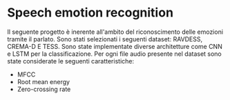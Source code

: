# Speech emotion recognition
  Il seguente progetto è inerente all'ambito del riconoscimento delle emozioni tramite il parlato. Sono stati selezionati i seguenti dataset:
  RAVDESS, CREMA-D E TESS. Sono state implementate diverse architetture come CNN e LSTM per la classificazione. 
  Per ogni file audio presente nel dataset sono state considerate le seguenti caratteristiche:
  - MFCC
  - Root mean energy
  - Zero-crossing rate
